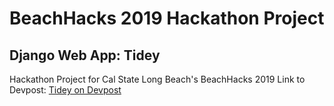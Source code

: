 # BeachHacks 2019 Hackathon Project
## Django Web App: Tidey
Hackathon Project for Cal State Long Beach's BeachHacks 2019
Link to Devpost: [Tidey on Devpost](https://devpost.com/software/beachcleaning)
